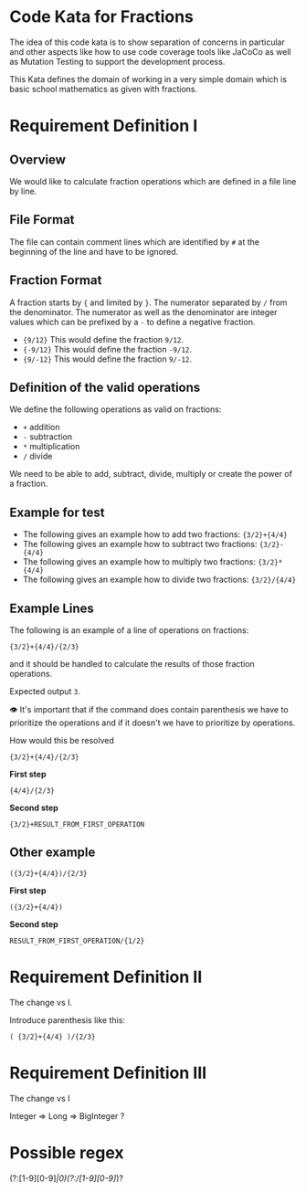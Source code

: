 # Code Kata for Fractions

The idea of this code kata is to show separation of concerns in particular and other aspects
like how to use code coverage tools like JaCoCo as well as Mutation Testing to support the development
process.

This Kata defines the domain of working in a very simple domain which is basic school mathematics as
given with fractions.

# Requirement Definition I

## Overview

We would like to calculate fraction operations which are defined in a file line by line.

## File Format

The file can contain comment lines which are identified
by `#` at the beginning of the line and have to be ignored.

## Fraction Format

A fraction starts by `{` and limited by `}`. The numerator separated by `/` from the denominator.
The numerator as well as the denominator are integer values which can be prefixed by a `-` to define
a negative fraction.

- `{9/12}` This would define the fraction `9/12`.
- `{-9/12}` This would define the fraction `-9/12`.
- `{9/-12}` This would define the fraction `9/-12`.

## Definition of the valid operations

We define the following operations as valid on fractions:

- `+` addition
- `-` subtraction
- `*` multiplication
- `/` divide

We need to be able to add, subtract, divide, multiply or create the power of a fraction.

## Example for test

- The following gives an example how to add two fractions: `{3/2}+{4/4}`
- The following gives an example how to subtract two fractions: `{3/2}-{4/4}`
- The following gives an example how to multiply two fractions: `{3/2}*{4/4}`
- The following gives an example how to divide two fractions: `{3/2}/{4/4}`

## Example Lines

The following is an example of a line of operations on fractions:

```
{3/2}+{4/4}/{2/3}
```

and it should be handled to calculate the results of those
fraction operations.

Expected output `3`.

👁️ It's important that if the command does contain parenthesis we have to
prioritize the operations and if it doesn't we have to prioritize by operations.

How would this be resolved

```
{3/2}+{4/4}/{2/3}
```

**First step**

```
{4/4}/{2/3}
```

**Second step**

```
{3/2}+RESULT_FROM_FIRST_OPERATION
```

## Other example

```
({3/2}+{4/4})/{2/3}
```

**First step**

```
({3/2}+{4/4})
```

**Second step**

```
RESULT_FROM_FIRST_OPERATION/{1/2}
```

# Requirement Definition II

The change vs I.

Introduce parenthesis like this:

```
( {3/2}+{4/4} )/{2/3}
```

# Requirement Definition III

The change vs I

Integer => Long => BigInteger ?

# Possible regex

(?:[1-9][0-9]_|0)(?:\/[1-9][0-9]_)?
